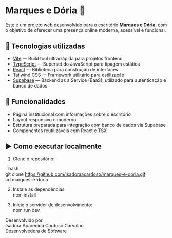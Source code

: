 # Marques e Dória 🏡

Este é um projeto web desenvolvido para o escritório **Marques e Dória**, com o objetivo de oferecer uma presença online moderna, acessível e funcional.

## 🔧 Tecnologias utilizadas

- [Vite](https://vitejs.dev/) — Build tool ultrarrápida para projetos frontend
- [TypeScript](https://www.typescriptlang.org/) — Superset do JavaScript para tipagem estática
- [React](https://reactjs.org/) — Biblioteca para construção de interfaces
- [Tailwind CSS](https://tailwindcss.com/) — Framework utilitário para estilização
- [Supabase](https://supabase.com/) — Backend as a Service (BaaS), utilizado para autenticação e banco de dados

## 🚀 Funcionalidades

- Página institucional com informações sobre o escritório
- Layout responsivo e moderno
- Estrutura preparada para integração com banco de dados via Supabase
- Componentes reutilizáveis com React e TSX

## ▶️ Como executar localmente

1. Clone o repositório: <br>

``bash <br>
git clone https://github.com/isadoraacardoso/marques-e-doria.git <br>
cd marques-e-doria

2. Instale as dependências <br>
   npm install

3. Inicie o servidor de desenvolvimento: <br>
   npm run dev
 
Desenvolvido por  <br>
Isadora Aparecida Cardoso Carvalho <br>
Desenvolvedora de Software
